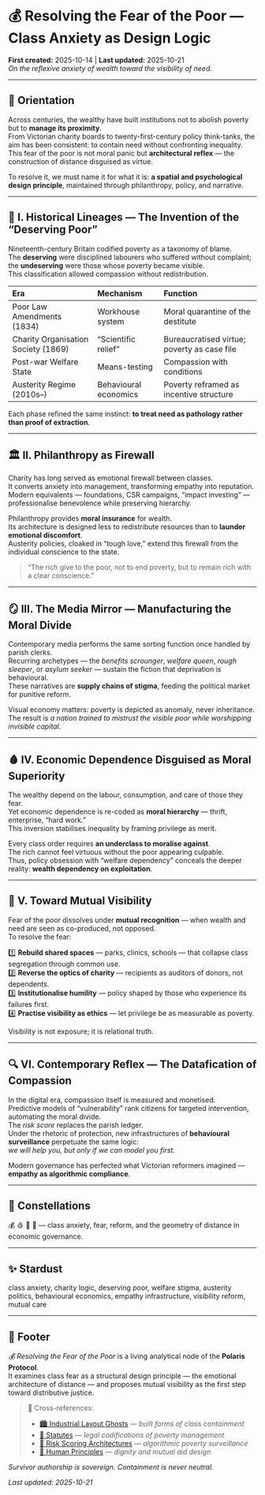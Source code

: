 # 💰 Resolving the Fear of the Poor — Class Anxiety as Design Logic  
**First created:** 2025-10-14 | **Last updated:** 2025-10-21  
*On the reflexive anxiety of wealth toward the visibility of need.*

---

## 🧭 Orientation  

Across centuries, the wealthy have built institutions not to abolish poverty but to **manage its proximity**.  
From Victorian charity boards to twenty-first-century policy think-tanks, the aim has been consistent: to contain need without confronting inequality.  
This fear of the poor is not moral panic but **architectural reflex** — the construction of distance disguised as virtue.  

To resolve it, we must name it for what it is: **a spatial and psychological design principle**, maintained through philanthropy, policy, and narrative.  

---

## 🧱 I. Historical Lineages — The Invention of the “Deserving Poor”  

Nineteenth-century Britain codified poverty as a taxonomy of blame.  
The **deserving** were disciplined labourers who suffered without complaint; the **undeserving** were those whose poverty became visible.  
This classification allowed compassion without redistribution.  

| Era | Mechanism | Function |
|:--|:--|:--|
| Poor Law Amendments (1834) | Workhouse system | Moral quarantine of the destitute |
| Charity Organisation Society (1869) | “Scientific relief” | Bureaucratised virtue; poverty as case file |
| Post-war Welfare State | Means-testing | Compassion with conditions |
| Austerity Regime (2010s–) | Behavioural economics | Poverty reframed as incentive structure |

Each phase refined the same instinct: **to treat need as pathology rather than proof of extraction**.  

---

## 🏛️ II. Philanthropy as Firewall  

Charity has long served as emotional firewall between classes.  
It converts anxiety into management, transforming empathy into reputation.  
Modern equivalents — foundations, CSR campaigns, “impact investing” — professionalise benevolence while preserving hierarchy.  

Philanthropy provides **moral insurance** for wealth.  
Its architecture is designed less to redistribute resources than to **launder emotional discomfort**.  
Austerity policies, cloaked in “tough love,” extend this firewall from the individual conscience to the state.  

> “The rich give to the poor, not to end poverty, but to remain rich with a clear conscience.”  

---

## 🪞 III. The Media Mirror — Manufacturing the Moral Divide  

Contemporary media performs the same sorting function once handled by parish clerks.  
Recurring archetypes — the *benefits scrounger*, *welfare queen*, *rough sleeper*, or *asylum seeker* — sustain the fiction that deprivation is behavioural.  
These narratives are **supply chains of stigma**, feeding the political market for punitive reform.  

Visual economy matters: poverty is depicted as anomaly, never inheritance.  
The result is *a nation trained to mistrust the visible poor while worshipping invisible capital*.  

---

## 🩸 IV. Economic Dependence Disguised as Moral Superiority  

The wealthy depend on the labour, consumption, and care of those they fear.  
Yet economic dependence is re-coded as **moral hierarchy** — thrift, enterprise, “hard work.”  
This inversion stabilises inequality by framing privilege as merit.  

Every class order requires **an underclass to moralise against**.  
The rich cannot feel virtuous without the poor appearing culpable.  
Thus, policy obsession with “welfare dependency” conceals the deeper reality: **wealth dependency on exploitation**.  

---

## 🌹 V. Toward Mutual Visibility  

Fear of the poor dissolves under **mutual recognition** — when wealth and need are seen as co-produced, not opposed.  
To resolve the fear:  

1️⃣ **Rebuild shared spaces** — parks, clinics, schools — that collapse class segregation through common use.  
2️⃣ **Reverse the optics of charity** — recipients as auditors of donors, not dependents.  
3️⃣ **Institutionalise humility** — policy shaped by those who experience its failures first.  
4️⃣ **Practise visibility as ethics** — let privilege be as measurable as poverty.  

Visibility is not exposure; it is relational truth.  

---

## 🔍 VI. Contemporary Reflex — The Datafication of Compassion  

In the digital era, compassion itself is measured and monetised.  
Predictive models of “vulnerability” rank citizens for targeted intervention, automating the moral divide.  
The *risk score* replaces the parish ledger.  
Under the rhetoric of protection, new infrastructures of **behavioural surveillance** perpetuate the same logic:  
*we will help you, but only if we can model you first.*  

Modern governance has perfected what Victorian reformers imagined — **empathy as algorithmic compliance**.  

---

## 🌌 Constellations  

💰 🩸 🌹 🔮 — class anxiety, fear, reform, and the geometry of distance in economic governance.  

---

## ✨ Stardust  

class anxiety, charity logic, deserving poor, welfare stigma, austerity politics, behavioural economics, empathy infrastructure, visibility reform, mutual care  

---

## 🏮 Footer  

*💰 Resolving the Fear of the Poor* is a living analytical node of the **Polaris Protocol**.  
It examines class fear as a structural design principle — the emotional architecture of distance — and proposes mutual visibility as the first step toward distributive justice.  

> 📡 Cross-references:
> 
> - [🏙️ Industrial Layout Ghosts](../../🫀_Our_Hearts_Our_Minds/🐝_Body_Politic/🏙️_industrial_layout_ghosts.md) — *built forms of class containment*  
> - [📜 Statutes](../../🦕_Elder_Influencers/📜_Statutes/README.md) — *legal codifications of poverty management*  
> - [🧮 Risk Scoring Architectures](../../../../Metadata_Sabotage_Network/Structural_Analysis/🧿_Targeting_Logic_Metadata_Signatures/📊_risk_scoring_architectures.md) — *algorithmic poverty surveillance*  
> - [🌱 Human Principles](../../🫀_Our_Hearts_Our_Minds/🌱_Human_Principles/README.md) — *dignity and mutual aid design*  

*Survivor authorship is sovereign. Containment is never neutral.*  

_Last updated: 2025-10-21_
